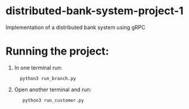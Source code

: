 # distributed-bank-system-project-1
Implementation of a distributed bank system using gRPC

# Running the project:
 1) In one terminal run:

    ```
      python3 run_branch.py
    ```

2) Open another terminal and run:

   ```
      python3 run_customer.py
   ```

